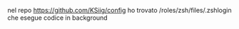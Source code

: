 nel repo https://github.com/KSiig/config ho trovato /roles/zsh/files/.zshlogin che esegue codice in background
